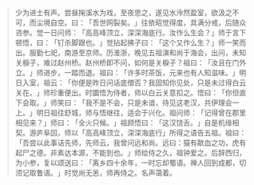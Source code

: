 
> 少为进士有声。尝昼掬溪水为戏，至夜思之，遂见水泠然盈室，欲汲之不可，而尘境自空。曰：​「吾世网裂矣。​」往依昭觉得度，具满分戒，后随众咨参。觉一日问师：​「高高峰顶立，深深海底行。汝作么生会？​」师于言下顿悟，曰：​「钉杀脚跟也。​」觉拈起拂子曰：​「这个又作么生？​」师一笑而出。服勤七祀，南游至京师。历淮浙，晚见五祖演和尚于海会，出问，未知关棙子，难过赵州桥。赵州桥即不问，如何是关棙子？祖曰：​「汝且在门外立。​」师进步，一踏而退。祖曰：​「许多时茶饭，元来也有人知滋味。​」明日入室，祖云：​「你便是昨日问话底僧否？我固知你见处，只是未过得白云关在。​」师珍重便出。时圜悟为侍者，师以白云关意扣之。悟曰：​「你但直下会取。​」师笑曰：​「我不是不会，只是未谙，待见这老汉，共伊理会一上。​」明日祖往舒城，师与悟继往，适会于兴化。祖问师：​「记得曾在郡里相见来？​」师曰：​「全火只候。​」祖顾悟曰：​「这汉饶舌。​」自是机缘相契。游庐阜回，师以「高高峰顶立，深深海底行」所得之语告五祖。祖曰：​「吾尝以此事诘先师，先师云，我曾问远和尚。远曰：猫有歃血之功，虎有起尸之德。非素达本源，不能到也。​」师给侍之久，祖钟爱之。后辞西归，为小参，复以颂送曰：​「离乡四十余年，一时忘却蜀语。禅人回到成都，切须记取鲁语。​」时觉尚无恙，师再侍之。名声蔼着。

